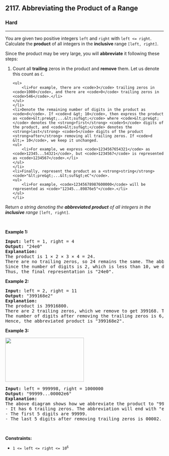 <h2>2117. Abbreviating the Product of a Range</h2><h3>Hard</h3><hr><div><p>You are given two positive integers <code>left</code> and <code>right</code> with <code>left &lt;= right</code>. Calculate the <strong>product</strong> of all integers in the <strong>inclusive</strong> range <code>[left, right]</code>.</p>

<p>Since the product may be very large, you will <strong>abbreviate</strong> it following these steps:</p>

<ol>
	<li>Count all <strong>trailing</strong> zeros in the product and <strong>remove</strong> them. Let us denote this count as <code>C</code>.

	<ul>
		<li>For example, there are <code>3</code> trailing zeros in <code>1000</code>, and there are <code>0</code> trailing zeros in <code>546</code>.</li>
	</ul>
	</li>
	<li>Denote the remaining number of digits in the product as <code>d</code>. If <code>d &gt; 10</code>, then express the product as <code>&lt;pre&gt;...&lt;suf&gt;</code> where <code>&lt;pre&gt;</code> denotes the <strong>first</strong> <code>5</code> digits of the product, and <code>&lt;suf&gt;</code> denotes the <strong>last</strong> <code>5</code> digits of the product <strong>after</strong> removing all trailing zeros. If <code>d &lt;= 10</code>, we keep it unchanged.
	<ul>
		<li>For example, we express <code>1234567654321</code> as <code>12345...54321</code>, but <code>1234567</code> is represented as <code>1234567</code>.</li>
	</ul>
	</li>
	<li>Finally, represent the product as a <strong>string</strong> <code>"&lt;pre&gt;...&lt;suf&gt;eC"</code>.
	<ul>
		<li>For example, <code>12345678987600000</code> will be represented as <code>"12345...89876e5"</code>.</li>
	</ul>
	</li>
</ol>

<p>Return <em>a string denoting the <strong>abbreviated product</strong> of all integers in the <strong>inclusive</strong> range</em> <code>[left, right]</code>.</p>

<p>&nbsp;</p>
<p><strong>Example 1:</strong></p>

<pre><strong>Input:</strong> left = 1, right = 4
<strong>Output:</strong> "24e0"
<strong>Explanation:</strong>
The product is 1 × 2 × 3 × 4 = 24.
There are no trailing zeros, so 24 remains the same. The abbreviation will end with "e0".
Since the number of digits is 2, which is less than 10, we do not have to abbreviate it further.
Thus, the final representation is "24e0". 
</pre>

<p><strong>Example 2:</strong></p>

<pre><strong>Input:</strong> left = 2, right = 11
<strong>Output:</strong> "399168e2"
<strong>Explanation:</strong>
The product is 39916800.
There are 2 trailing zeros, which we remove to get 399168. The abbreviation will end with "e2".
The number of digits after removing the trailing zeros is 6, so we do not abbreviate it further.
Hence, the abbreviated product is "399168e2".  
</pre>

<p><strong>Example 3:</strong></p>
<img alt="" src="https://assets.leetcode.com/uploads/2021/11/17/productdrawio.png" style="width: 250px; height: 140px;">
<pre><strong>Input:</strong> left = 999998, right = 1000000
<strong>Output:</strong> "99999...00002e6"
<strong>Explanation:</strong>
The above diagram shows how we abbreviate the product to "99999...00002e6".
- It has 6 trailing zeros. The abbreviation will end with "e6".
- The first 5 digits are 99999.
- The last 5 digits after removing trailing zeros is 00002.
</pre>

<p>&nbsp;</p>
<p><strong>Constraints:</strong></p>

<ul>
	<li><code>1 &lt;= left &lt;= right &lt;= 10<sup>6</sup></code></li>
</ul>
</div>